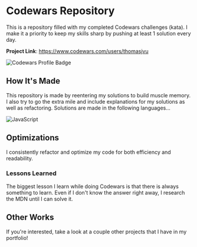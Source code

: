 # **Codewars Repository**

This is a repository filled with my completed Codewars challenges (kata). I make it a priority to keep my skills sharp by pushing at least 1 solution every day.

**Project Link**: https://www.codewars.com/users/thomasjvu

![Codewars Profile Badge](https://www.codewars.com/users/thomasjvu/badges/large "Codewars Profile Badge")

## **How It's Made**

This repository is made by reentering my solutions to build muscle memory. I also try to go the extra mile and include explanations for my solutions as well as refactoring. Solutions are made in the following languages...

![JavaScript](https://img.shields.io/badge/javascript-%23323330.svg?style=for-the-badge&logo=javascript&logoColor=%23F7DF1E)

## **Optimizations**

I consistently refactor and optimize my code for both efficiency and readability.

### **Lessons Learned**

The biggest lesson I learn while doing Codewars is that there is always something to learn. Even if I don't know the answer right away, I research the MDN until I can solve it. 

## **Other Works**
If you're interested, take a look at a couple other projects that I have in my portfolio!

